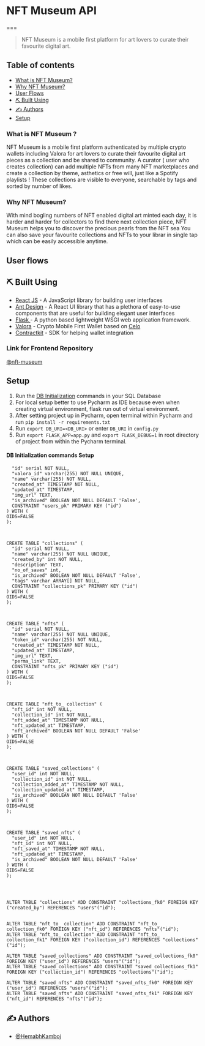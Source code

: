 # NFT Museum API
===


> NFT Museum is a mobile first platform for art lovers to curate their favourite digital art.

## Table of contents
- [What is  NFT Museum?](#what)
- [Why  NFT Museum?](#why)
- [User Flows](#user_flows)
- [⛏️ Built Using](#built_using)
- [✍️ Authors](#authors)
- [Setup](#setup)


###  What is NFT Museum ? <a name = "what"></a>

NFT Museum is a mobile first platform authenticated by multiple crypto wallets including Valora for art lovers to curate their favourite digital art pieces as a collection and be shared to community. A curator ( user who creates collection) can add multiple NFTs from many NFT marketplaces and create a collection by theme, asthetics or free will, just like a Spotify playlists ! These collections are visible to everyone, searchable by tags and sorted by number of likes.

###  Why NFT Museum? <a name = "why"></a>

With mind bogling numbers of NFT enabled digital art minted each day, it is harder and harder for collectors to find there next collection piece, NFT Museum helps you to discover the precious pearls from the NFT sea You can also save your favourite collections and NFTs to your librar in single tap which can be easily accessible anytime.

## User flows <a name = "user_flows"></a>


## ⛏️ Built Using <a name = "built_using"></a>

-   [React JS](https://reactjs.org/) - A JavaScript library for building user interfaces
-   [Ant Design](https://ant.design//) - A React UI library that has a plethora of easy-to-use components that are useful for building elegant user interfaces
-   [Flask ](https://palletsprojects.com/p/flask/) - A python based lightweight WSGI web application framework.
-   [Valora](https://valoraapp.com/) - Crypto Mobile First Wallet based on [Celo](https://celo.org/)
-   [Contractkit](https://github.com/celo-tools/use-contractkit/) - SDK for helping wallet integration

### Link for Frontend Repository
[@nft-museum](https://github.com/dhruv10/nft-museum)


## Setup <a name = "setup"></a>
1. Run the [DB Initialization](#db_commands) commands in your SQL Database
2. For local setup better to use Pycharm as IDE because even when creating virtual environment, flask run out of virtual environment.
3. After setting project up in Pycharm, open terminal within Pycharm and run `pip install -r requirements.txt`
4. Run `export DB_URI=<DB_URI>` or enter `DB_URI` in `config.py`
5. Run `export FLASK_APP=app.py` and `export FLASK_DEBUG=1` in root directory of project from within the Pycharm terminal.

#### DB Initialization commands Setup <a name = "db_commands"></a>

  ```CREATE TABLE "users" (
	"id" serial NOT NULL,
	"valora_id" varchar(255) NOT NULL UNIQUE,
	"name" varchar(255) NOT NULL,
	"created_at" TIMESTAMP NOT NULL,
	"updated_at" TIMESTAMP,
	"img_url" TEXT,
	"is_archived" BOOLEAN NOT NULL DEFAULT 'False',
	CONSTRAINT "users_pk" PRIMARY KEY ("id")
) WITH (
  OIDS=FALSE
);



CREATE TABLE "collections" (
	"id" serial NOT NULL,
	"name" varchar(255) NOT NULL UNIQUE,
	"created_by" int NOT NULL,
	"description" TEXT,
	"no_of_saves" int,
	"is_archived" BOOLEAN NOT NULL DEFAULT 'False',
	"tags" varchar ARRAY[] NOT NULL,
	CONSTRAINT "collections_pk" PRIMARY KEY ("id")
) WITH (
  OIDS=FALSE
);



CREATE TABLE "nfts" (
	"id" serial NOT NULL,
	"name" varchar(255) NOT NULL UNIQUE,
	"token_id" varchar(255) NOT NULL,
	"created_at" TIMESTAMP NOT NULL,
	"updated_at" TIMESTAMP,
	"img_url" TEXT,
	"perma_link" TEXT,
	CONSTRAINT "nfts_pk" PRIMARY KEY ("id")
) WITH (
  OIDS=FALSE
);



CREATE TABLE "nft_to_ collection" (
	"nft_id" int NOT NULL,
	"collection_id" int NOT NULL,
	"nft_added_at" TIMESTAMP NOT NULL,
	"nft_updated_at" TIMESTAMP,
	"nft_archived" BOOLEAN NOT NULL DEFAULT 'False'
) WITH (
  OIDS=FALSE
);



CREATE TABLE "saved_collections" (
	"user_id" int NOT NULL,
	"collection_id" int NOT NULL,
	"collection_added_at" TIMESTAMP NOT NULL,
	"collection_updated_at" TIMESTAMP,
	"is_archived" BOOLEAN NOT NULL DEFAULT 'False'
) WITH (
  OIDS=FALSE
);



CREATE TABLE "saved_nfts" (
	"user_id" int NOT NULL,
	"nft_id" int NOT NULL,
	"nft_saved_at" TIMESTAMP NOT NULL,
	"nft_updated_at" TIMESTAMP,
	"is_archived" BOOLEAN NOT NULL DEFAULT 'False'
) WITH (
  OIDS=FALSE
);




ALTER TABLE "collections" ADD CONSTRAINT "collections_fk0" FOREIGN KEY ("created_by") REFERENCES "users"("id");


ALTER TABLE "nft_to_ collection" ADD CONSTRAINT "nft_to_ collection_fk0" FOREIGN KEY ("nft_id") REFERENCES "nfts"("id");
ALTER TABLE "nft_to_ collection" ADD CONSTRAINT "nft_to_ collection_fk1" FOREIGN KEY ("collection_id") REFERENCES "collections"("id");

ALTER TABLE "saved_collections" ADD CONSTRAINT "saved_collections_fk0" FOREIGN KEY ("user_id") REFERENCES "users"("id");
ALTER TABLE "saved_collections" ADD CONSTRAINT "saved_collections_fk1" FOREIGN KEY ("collection_id") REFERENCES "collections"("id");

ALTER TABLE "saved_nfts" ADD CONSTRAINT "saved_nfts_fk0" FOREIGN KEY ("user_id") REFERENCES "users"("id");
ALTER TABLE "saved_nfts" ADD CONSTRAINT "saved_nfts_fk1" FOREIGN KEY ("nft_id") REFERENCES "nfts"("id");
```

## ✍️ Authors <a name = "authors"></a>
-   [@HemabhKamboj](https://github.com/HemabhKamboj)
